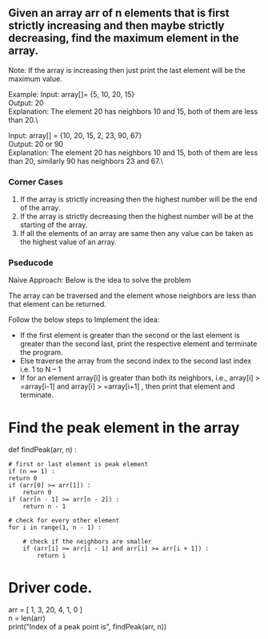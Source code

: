 ## Given an array arr of n elements that is first strictly increasing and then maybe strictly decreasing, find the maximum element in the array.

Note: If the array is increasing then just print the last element will be the maximum value.

Example:
Input: array[]= {5, 10, 20, 15}\
Output: 20\
Explanation: The element 20 has neighbors 10 and 15, both of them are less than 20.\

Input: array[] = {10, 20, 15, 2, 23, 90, 67}\
Output: 20 or 90\
Explanation: The element 20 has neighbors 10 and 15, both of them are less than 20, similarly 90 has neighbors 23 and 67.\

### Corner Cases
1. If the array is strictly increasing then the highest number will be the end of the array.
2. If the array is strictly decreasing then the highest number will be at the starting of the array.
3. If all the elements of an array are same then any value can be taken as the highest value of an array.

### Pseducode
Naive Approach: Below is the idea to solve the problem

The array can be traversed and the element whose neighbors are less than that element can be returned.

Follow the below steps to Implement the idea: 

- If the first element is greater than the second or the last element is greater than the second last, print the respective element and terminate the program.
- Else traverse the array from the second index to the second last index i.e. 1 to N – 1
- If for an element array[i] is greater than both its neighbors, i.e., array[i] > =array[i-1]  and array[i] > =array[i+1] , then print that element and terminate.



# Find the peak element in the array 
def findPeak(arr, n) : 

	# first or last element is peak element 
	if (n == 1) : 
	return 0
	if (arr[0] >= arr[1]) : 
		return 0
	if (arr[n - 1] >= arr[n - 2]) : 
		return n - 1

	# check for every other element 
	for i in range(1, n - 1) : 

		# check if the neighbors are smaller 
		if (arr[i] >= arr[i - 1] and arr[i] >= arr[i + 1]) : 
			return i 
			
# Driver code. 
arr = [ 1, 3, 20, 4, 1, 0 ] \
n = len(arr) \
print("Index of a peak point is", findPeak(arr, n)) 


